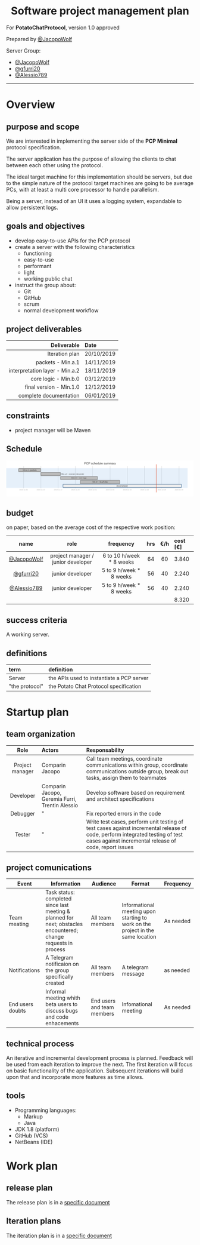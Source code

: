 <center>

<h1>Software project management plan</h1>

</center>



For **PotatoChatProtocol**, version 1.0 approved

Prepared by [@JacopoWolf](https://github.com/JacopoWolf)

Server Group:

- [@JacopoWolf](https://github.com/JacopoWolf)
- [@gfurri20](https://github.com/gfurri20)
- [@Alessio789](https://github.com/Alessio789)

---

# Overview

## purpose and scope
We are interested in implementing the server side of the **PCP Minimal** protocol specification.

The server application has the purpose of allowing the clients to chat between each other using the protocol.

The ideal target machine for this implementation should be servers, but due to the simple nature of the protocol target machines are going to be average PCs, with at least a multi core processor to handle parallelism.

Being a server, instead of an UI it uses a logging system, expandable to allow persistent logs.

## goals and objectives

- develop easy-to-use APIs for the PCP protocol
- create a server with the following characteristics
  - functioning
  - easy-to-use
  - performant
  - light
  - working public chat
- instruct the group about:
  - Git 
  - GitHub
  - scrum
  - normal development workflow

## project deliverables

|                    Deliverable | Date       |
| -----------------------------: | :--------- |
|                 Iteration plan | 20/10/2019 |
|              packets - Min.a.1 | 14/11/2019 |
| interpretation layer - Min.a.2 | 18/11/2019 |
|           core logic - Min.b.0 | 03/12/2019 |
|        final version - Min.1.0 | 12/12/2019 |
|         complete documentation | 06/01/2019 |


## constraints

- project manager will be Maven

## Schedule
![](../img/schedule.svg)

## budget
on paper, based on the average cost of the respective work position:

|                     name                     |                  role                  |        frequency         |  hrs  |  €/h  | cost [€] |
| :------------------------------------------: | :------------------------------------: | :----------------------: | :---: | :---: | :------- |
| [@JacopoWolf](https://github.com/JacopoWolf) | project manager / junior developer | 6 to 10 h/week * 8 weeks |  64   |  60   | 3.840    |
|   [@gfurri20](https://github.com/gfurri20)   |            junior developer            | 5 to 9 h/week * 8 weeks  |  56   |  40   | 2.240    |
| [@Alessio789](https://github.com/Alessio789) |            junior developer            | 5 to 9 h/week * 8 weeks  |  56   |  40   | 2.240    |
|                                              |                                        |                          |       |       | 8.320    |


## success criteria
A working server.

## definitions

| term           | definition                                |
| :------------- | :---------------------------------------- |
| Server         | the APIs used to instantiate a PCP server |
| "the protocol" | the Potato Chat Protocol specification    |


# Startup plan
## team organization

|      Role       | Actors                                          | Responsability                                                                                                                                                                        |
| :-------------: | :---------------------------------------------- | :------------------------------------------------------------------------------------------------------------------------------------------------------------------------------------ |
| Project manager | Comparin Jacopo                                 | Call team meetings, coordinate communications within group, coordinate communications outside group, break out tasks, assign them to teammates                                        |
|    Developer    | Comparin Jacopo, Geremia Furri, Trentin Alessio | Develop software based on requirement and architect specifications                                                                                                                    |
|    Debugger     | "                                               | Fix reported errors in the code                                                                                                                                                       |
|     Tester      | "                                               | Write test cases, perform unit testing of test cases against incremental release of code, perform integrated testing of test cases against incremental release of code, report issues |

## project comunications

| Event            | Information                                                                                                     | Audience                   | Format                                                                          | Frequency |
| ---------------- | --------------------------------------------------------------------------------------------------------------- | -------------------------- | ------------------------------------------------------------------------------- | --------- |
| Team meating     | Task status: completed since last meeting & planned for next; obstacles encountered; change requests in process | All team members           | Informational meeting upon starting to work on the project in the same location | As needed |
| Notifications    | A Telegram notificaion on the group specifically created                                                        | All team members           | A telegram message                                                              | as needed |
| End users doubts | Informal meeting whith beta users to discuss bugs and code enhacements                                          | End users and team members | Infomational meeting                                                            | As needed |

## technical process    
An iterative and incremental development process is planned.  Feedback will be used from each iteration to improve the next.  The first iteration will focus on basic functionality of the application.  Subsequent iterations will build upon that and incorporate more features as time allows.

## tools

- Programming languages:
  - Markup
  - Java
- JDK 1.8 (platform)
- GitHub (VCS) 
- NetBeans (IDE)



# Work plan
## release plan
The release plan is in a [specific document](../404.md)
## Iteration plans
The iteration plan is in a [specific document](../404.md)
